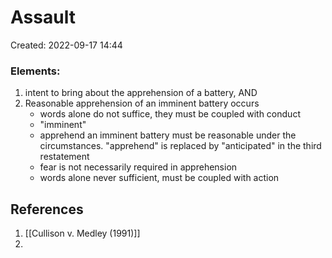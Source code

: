 # Assault
Created: 2022-09-17 14:44

### Elements:
1. intent to bring about the apprehension of a battery, AND
2. Reasonable apprehension of an imminent battery occurs 
	- words alone do not suffice, they must be coupled with conduct
	- "imminent" 
	- apprehend an imminent battery must be reasonable under the circumstances. "apprehend" is replaced by "anticipated" in the third restatement
	- fear is not necessarily required in apprehension 
	- words alone never sufficient, must be coupled with action 
	


## References

1. [[Cullison v. Medley (1991)]]
2.